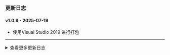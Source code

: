 ### 更新日志

#### v1.0.9 - 2025-07-19
* 使用Visual Studio 2019 进行打包
---

<details onclose>

#### v1.0.8 - 2025-07-19
* 测试Windows下自动打包
---


#### v1.0.7 - 2025-07-19
* 测试Windows下自动打包
---

#### v1.0.6 - 2025-07-19
* 测试Windows下自动打包
---

#### v1.0.5 - 2025-07-19
* 测试Windows下自动打包
---

#### v1.0.4 - 2025-02-10
* 测试Windows下自动打包
---


#### v1.0.3 - 2023-08-10
* 解决TypeError: paintCanvas() takes exactly 1 positional argument (2 given)
---


#### v1.0.2 - 2023-08-10
* 解决json文件中image_path字段错误,导致程序闪退的bug
* Git Action自动打包
---

<summary>查看更多更新日志</summary>

</details>


